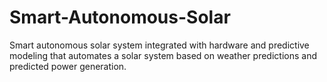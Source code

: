 # Smart-Autonomous-Solar
Smart autonomous solar system integrated with hardware and predictive modeling that automates a solar system based on weather predictions and predicted power generation.
